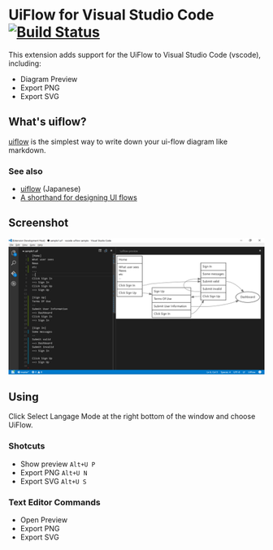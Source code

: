 # UiFlow for Visual Studio Code [![Build Status](https://travis-ci.org/kexi/vscode-uiflow.svg?branch=master)](https://travis-ci.org/kexi/vscode-uiflow)
This extension adds support for the UiFlow to Visual Studio Code (vscode), including:

* Diagram Preview
* Export PNG
* Export SVG

## What's uiflow?
[uiflow](https://github.com/hirokidaichi/uiflow) is the simplest way to write down your ui-flow diagram like markdown.

### See also
* [uiflow](https://github.com/hirokidaichi/uiflow) (Japanese)
* [A shorthand for designing UI flows](https://signalvnoise.com/posts/1926-a-shorthand-for-designing-ui-flows)

## Screenshot
![preview](img/preview.png)

## Using
Click Select Langage Mode at the right bottom of the window and choose UiFlow.

### Shotcuts
* Show preview `Alt+U P`
* Export PNG `Alt+U N`
* Export SVG `Alt+U S`

### Text Editor Commands
* Open Preview
* Export PNG
* Export SVG
